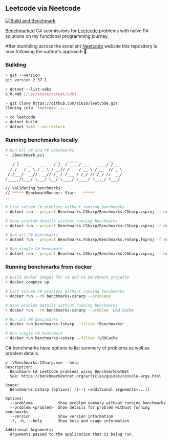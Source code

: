 ## Leetcode via Neetcode
[![Build and Benchmark](https://github.com/si618/leetcode/actions/workflows/workflow.yml/badge.svg)](https://github.com/si618/leetcode/actions/workflows/workflow.yml)

[Benchmarked](https://si618.github.io/leetcode/dev/bench) C# submissions for [Leetcode](https://leetcode.com) problems with naïve F# solutions on my functional programming journey.

After stumbling across the excellent [Neetcode](https://neetcode.io) website this repository is now following the author's approach 🙇‍
### Building

``` bash
> git --version
git version 2.37.1

> dotnet --list-sdks
6.0.400 [/usr/share/dotnet/sdk]

> git clone https://github.com/si618/leetcode.git
Cloning into 'leetcode'...

> cd leetcode
> dotnet build
> dotnet test --no-restore

```

### Running benchmarks locally

``` bash
# Run all C# and F# benchmarks
> ./Benchmark.ps1
    __                __   ______            __
   / /   ___   ___   / /_ / ____/____   ____/ /___
  / /   / _ \ / _ \ / __// /    / __ \ / __  // _ \
 / /___/  __//  __// /_ / /___ / /_/ // /_/ //  __/
/_____/\___/ \___/ \__/ \____/ \____/ \__,_/ \___/

// Validating benchmarks:
// ***** BenchmarkRunner: Start   *****
...

# List solved C# problems without running benchmarks
> dotnet run --project Benchmarks.CSharp/Benchmarks.CSharp.csproj -f net6.0 --problems

# Show problem details without running benchmarks
> dotnet run --project Benchmarks.CSharp/Benchmarks.CSharp.csproj -f net6.0 --problem 'LRU Cache'

# Run all F# benchmarks
> dotnet run --project Benchmarks.FSharp/Benchmarks.FSharp.fsproj -f net6.0 -c Release --filter *Benchmarks*

# Run single C# benchmark
> dotnet run --project Benchmarks.CSharp/Benchmarks.CSharp.csproj -f net6.0 -c Release --filter *LRUCache
```

### Running benchmarks from docker

``` bash
# Build docker images for C# and F# benchmark projects
> docker-compose up

# List solved C# problems without running benchmarks
> docker run --rm benchmarks-csharp --problems

# Show problem details without running benchmarks
> docker run --rm benchmarks-csharp --problem 'LRU Cache'

# Run all F# benchmarks
> docker run benchmarks-fsharp --filter *Benchmarks*

# Run single C# benchmark
> docker run benchmarks-csharp --filter *LRUCache
```

C# benchmarks have options to list summary of problems as well as problem details.

```
> .\Benchmarks.CSharp.exe --help
Description:
  Benchmark C# LeetCode problems using BenchmarkDotNet
  See: https://benchmarkdotnet.org/articles/guides/console-args.html

Usage:
  Benchmarks.CSharp [options] [[--] <additional arguments>...]]

Options:
  --problems           Show problem summary without running benchmarks
  --problem <problem>  Show details for problem without running benchmarks
  --version            Show version information
  -?, -h, --help       Show help and usage information

Additional Arguments:
  Arguments passed to the application that is being run.
```